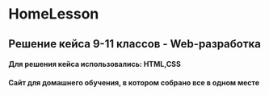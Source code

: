 # HomeLesson
## Решение кейса 9-11 классов - Web-разработка
#### Для решения кейса использовались: HTML,CSS
#### Сайт для домашнего обучения, в котором собрано все в одном месте

